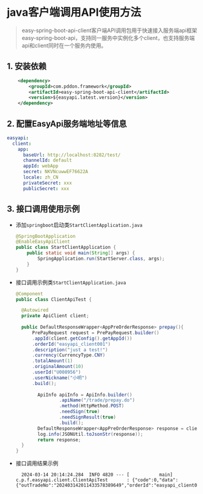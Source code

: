 # java客户端调用API使用方法

> easy-spring-boot-api-client客户端API调用包用于快速接入服务端api框架easy-spring-boot-api，支持同一服务中实例化多个client，也支持服务端api和client同时在一个服务内使用。
> 

## 1. 安装依赖

```xml
    <dependency>
        <groupId>com.pddon.framework</groupId>
        <artifactId>easy-spring-boot-api-client</artifactId>
        <version>${easyapi.latest.version}</version>
    </dependency>
```

## 2. 配置EasyApi服务端地址等信息

```yaml
easyapi:
  client:
    app:
      baseUrl: http://localhost:8282/test/
      channelId: default      
      appId: webApp
      secret: NKVNcuwwEF76622A
      locale: zh_CN
      privateSecret: xxx
      publicSecret: xxx
```

## 3. 接口调用使用示例

* 添加`springboot`启动类`StartClientApplication.java`

  ```java
  @SpringBootApplication
  @EnableEasyApiClient
  public class StartClientApplication {
      public static void main(String[] args) {
          SpringApplication.run(StartServer.class, args);
      }
  }
  ```

* 接口调用示例类`StartClientApplication.java`

  ```java
  @Component
  public class ClientApiTest {

    @Autowired
    private ApiClient client;
    
    public DefaultResponseWrapper<AppPreOrderResponse> prepay(){
        PrePayRequest request = PrePayRequest.builder()
        .appId(client.getConfig().getAppId())
        .orderId("easyapi_client001")
        .description("just a test!")
        .currency(CurrencyType.CNY)
        .totalAmount(1)
        .originalAmount(10)
        .userId("U008956")
        .userNickname("小明")
        .build();
    
          ApiInfo apiInfo = ApiInfo.builder()
                  .apiName("/trade/prepay.do")
                  .method(HttpMethod.POST)
                  .needSign(true)
                  .needSignResult(true)
                  .build();        
          DefaultResponseWrapper<AppPreOrderResponse> response = client.executeRequest(apiInfo, request, AppPreOrderResponse.class, new HashMap<>());
          log.info(JSONUtil.toJsonStr(response));
          return response;
    }
  }
  ```
* 接口调用结果示例
  ```text
    2024-03-14 20:14:24.284  INFO 4820 --- [           main] c.p.f.easyapi.client.ClientApiTest       : {"code":0,"data":{"outTradeNo":"202403142011433578389649","orderId":"easyapi_client001","redirectUrl":"https://www.xxx.com/h5.html"},"sign":"A3731FA3BA2704BC51F4633DCC2C1BD4B232A41B","timestamp":1710418464218}
  ```